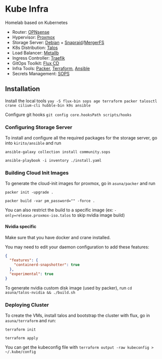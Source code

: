 # Kube Infra

Homelab based on Kubernetes

- Router: [OPNsense](https://opnsense.org/)
- Hypervisor: [Proxmox](https://www.proxmox.com/en/)
- Storage Server: [Debian](https://www.debian.org) + [Snapraid](https://www.snapraid.it/)/[MergerFS](https://github.com/trapexit/mergerfs)
- K8s Distribution: [Talos](https://www.talos.dev/)
- Load Balancer: [Metallb](https://metallb.universe.tf/)
- Ingress Controller: [Traefik](https://traefik.io/traefik/)
- GitOps Toolkit: [Flux CD](https://fluxcd.io/)
- Infra Tools: [Packer](https://www.packer.io/), [Terraform](https://www.terraform.io/), [Ansible](https://www.ansible.com/)
- Secrets Management: [SOPS](https://github.com/getsops/sops)

## Installation

Install the local tools 
`yay -S flux-bin sops age terraform packer talosctl crane cilium-cli hubble-bin k9s ansible`

Configure git hooks `git config core.hooksPath scripts/hooks`


### Configuring Storage Server

To install and configure all the required packages for the storage server, go into `kirito/ansible` and run

`ansible-galaxy collection install community.sops`

`ansible-playbook -i inventory ./install.yaml`

### Building Cloud Init Images

To generate the cloud-init images for proxmox, go in `asuna/packer` and run

`packer init -upgrade .`

`packer build -var pm_password="" -force .`

You can also restrict the build to a specific image (ex: `-only=release.proxmox-iso.talos` to skip nvidia image build)

#### Nvidia specific

Make sure that you have docker and crane installed.

You may need to edit your daemon configuration to add these features:

```json
{
  "features": {
    "containerd-snapshotter": true
  },
  "experimental": true
}
```
To generate nvidia custom disk image (used by packer), run `cd asuna/talos-nvidia && ./build.sh`


### Deploying Cluster

To create the VMs, install talos and bootstrap the cluster with flux, go in `asuna/terraform` and run:

`terraform init`

`terraform apply`

You can get the kubeconfig file with `terraform output -raw kubeconfig > ~/.kube/config`
